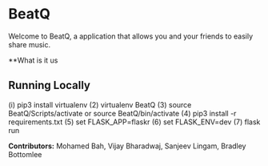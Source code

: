 # BeatQ
Welcome to BeatQ, a application that allows you and your friends to easily share music.

**What is it us

## Running Locally 
(i) pip3 install virtualenv
(2) virtualenv BeatQ
(3) source BeatQ/Scripts/activate  or source BeatQ/bin/activate
(4) pip3 install -r requirements.txt
(5) set FLASK_APP=flaskr
(6) set FLASK_ENV=dev
(7) flask run

**Contributors:** Mohamed Bah, Vijay Bharadwaj, Sanjeev Lingam, Bradley Bottomlee
